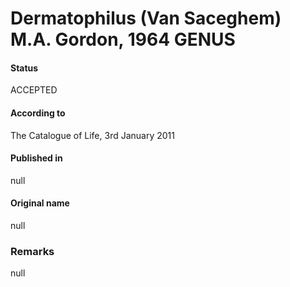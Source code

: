 # Dermatophilus (Van Saceghem) M.A. Gordon, 1964 GENUS

#### Status
ACCEPTED

#### According to
The Catalogue of Life, 3rd January 2011

#### Published in
null

#### Original name
null

### Remarks
null